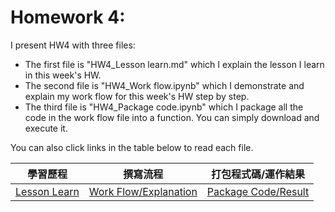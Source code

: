# Homework 4:

I present HW4 with three files:
* The first file is "HW4_Lesson learn.md" which I explain the lesson I learn in this week's HW.
* The second file is "HW4_Work flow.ipynb" which I demonstrate and explain my work flow for this week's HW step by step.
* The third file is "HW4_Package code.ipynb" which I package all the code in the work flow file into a function. You can simply download and execute it. <br />

You can also click links in the table below to read each file.
<br />

|學習歷程|撰寫流程|打包程式碼/運作結果|
|-------|------|-------------|
|[Lesson Learn](https://github.com/EnChiSu/Financial-Engineering/blob/master/Option%20Pricing%20with%20Brownian%20Motion/HW4_Lesson%20Learn.md)|[Work Flow/Explanation](https://github.com/EnChiSu/Financial-Engineering/blob/master/Option%20Pricing%20with%20Brownian%20Motion/HW4_Work%20flow.ipynb)|[Package Code/Result](https://github.com/EnChiSu/Financial-Engineering/blob/master/Option%20Pricing%20with%20Brownian%20Motion/HW4_Package%20code.ipynb)|


